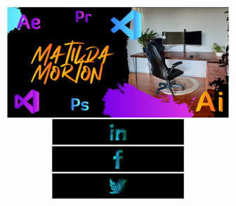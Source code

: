 <div id="header" align="center">
  <img src="https://github.com/matildamort/matildamort/blob/main/Banner-1.png"/>
</div>

<div id="badges" align="center">
  <a href="https://www.linkedin.com/in/matildamorton/">
    <img src="https://github.com/matildamort/matildamort/blob/main/LI1.png" target="_blank" width="300" alt="LinkedIn Badge"/>
  </a>
  <a href="https://www.facebook.com/matilda.morton">
    <img src="https://github.com/matildamort/matildamort/blob/main/FB1.png" target="_blank" width="300" alt="Facebook icon"/>
  </a>
  <a href="https://twitter.com/Matilda74190430">
    <img src="https://github.com/matildamort/matildamort/blob/main/TW1.png" target="_blank" width="300" alt="Twitter Badge"/>
  </a>
</div>


<!--
**matildamort/matildamort** is a ✨ _special_ ✨ repository because its `README.md` (this file) appears on your GitHub profile.

Here are some ideas to get you started:

- 🔭 I’m currently working on ...
- 🌱 I’m currently learning ...
- 👯 I’m looking to collaborate on ...
- 🤔 I’m looking for help with ...
- 💬 Ask me about ...
- 📫 How to reach me: ...
- 😄 Pronouns: ...
- ⚡ Fun fact: ...
-->
